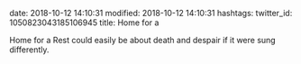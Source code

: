 date: 2018-10-12 14:10:31
modified: 2018-10-12 14:10:31
hashtags: 
twitter_id: 1050823043185106945
title: Home for a

Home for a Rest could easily be about death and despair if it were sung differently.